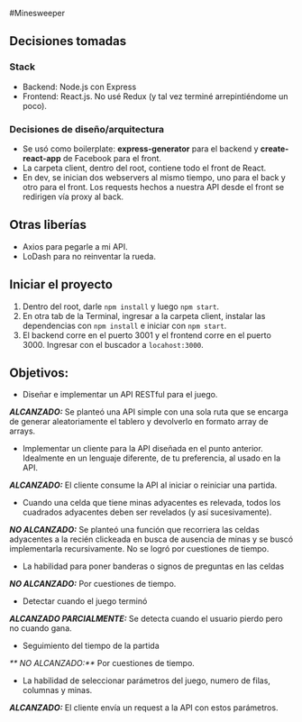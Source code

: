 #Minesweeper

## Decisiones tomadas

### Stack

- Backend: Node.js con Express
- Frontend: React.js. No usé Redux (y tal vez terminé arrepintiéndome un poco).

### Decisiones de diseño/arquitectura

- Se usó como boilerplate: **express-generator** para el backend y **create-react-app** de Facebook para el front.
- La carpeta client, dentro del root, contiene todo el front de React.
- En dev, se inician dos webservers al mismo tiempo, uno para el back y otro para el front. Los requests hechos a nuestra API desde el front se redirigen vía proxy al back.

## Otras liberías

- Axios para pegarle a mi API.
- LoDash para no reinventar la rueda.

## Iniciar el proyecto

1. Dentro del root, darle `npm install` y luego `npm start`.
1. En otra tab de la Terminal, ingresar a la carpeta client, instalar las dependencias con `npm install` e iniciar con `npm start`.
1. El backend corre en el puerto 3001 y el frontend corre en el puerto 3000. Ingresar con el buscador a `locahost:3000`.

## Objetivos:

* Diseñar e implementar un API RESTful para el juego.

_**ALCANZADO:**_ Se planteó una API simple con una sola ruta que se encarga de generar aleatoriamente el tablero y devolverlo en formato array de arrays.

* Implementar un cliente para la API diseñada en el punto anterior. Idealmente en un lenguaje diferente, de tu preferencia, al usado en la API.

_**ALCANZADO:**_ El cliente consume la API al iniciar o reiniciar una partida.

* Cuando una celda que tiene minas adyacentes es relevada, todos los cuadrados adyacentes deben ser revelados (y así sucesivamente).

_**NO ALCANZADO:**_ Se planteó una función que recorriera las celdas adyacentes a la recién clickeada en busca de ausencia de minas y se buscó implementarla recursivamente. No se logró por cuestiones de tiempo.

* La habilidad para poner banderas o signos de preguntas en las celdas

_**NO ALCANZADO:**_ Por cuestiones de tiempo.

* Detectar cuando el juego terminó

_**ALCANZADO PARCIALMENTE:**_ Se detecta cuando el usuario pierdo pero no cuando gana.

* Seguimiento del tiempo de la partida

_** NO ALCANZADO:**_ Por cuestiones de tiempo.

* La habilidad de seleccionar parámetros del juego, numero de filas, columnas y minas.

_**ALCANZADO:**_ El cliente envía un request a la API con estos parámetros.
